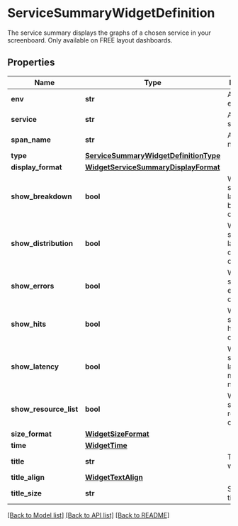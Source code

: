 # ServiceSummaryWidgetDefinition

The service summary displays the graphs of a chosen service in your screenboard. Only available on FREE layout dashboards.

## Properties
Name | Type | Description | Notes
------------ | ------------- | ------------- | -------------
**env** | **str** | APM environment. | 
**service** | **str** | APM service. | 
**span_name** | **str** | APM span name. | 
**type** | [**ServiceSummaryWidgetDefinitionType**](ServiceSummaryWidgetDefinitionType.md) |  | 
**display_format** | [**WidgetServiceSummaryDisplayFormat**](WidgetServiceSummaryDisplayFormat.md) |  | [optional] 
**show_breakdown** | **bool** | Whether to show the latency breakdown or not. | [optional] 
**show_distribution** | **bool** | Whether to show the latency distribution or not. | [optional] 
**show_errors** | **bool** | Whether to show the error metrics or not. | [optional] 
**show_hits** | **bool** | Whether to show the hits metrics or not. | [optional] 
**show_latency** | **bool** | Whether to show the latency metrics or not. | [optional] 
**show_resource_list** | **bool** | Whether to show the resource list or not. | [optional] 
**size_format** | [**WidgetSizeFormat**](WidgetSizeFormat.md) |  | [optional] 
**time** | [**WidgetTime**](WidgetTime.md) |  | [optional] 
**title** | **str** | Title of the widget. | [optional] 
**title_align** | [**WidgetTextAlign**](WidgetTextAlign.md) |  | [optional] 
**title_size** | **str** | Size of the title. | [optional] 

[[Back to Model list]](README.md#documentation-for-models) [[Back to API list]](README.md#documentation-for-api-endpoints) [[Back to README]](README.md)


